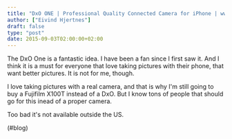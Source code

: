 ```yaml
---
title: "DxO ONE | Professional Quality Connected Camera for iPhone | www.dxo.com"
author: ["Eivind Hjertnes"]
draft: false
type: "post"
date: 2015-09-03T02:00:00+02:00
---
```


The DxO One is a fantastic idea. I have been a fan since I first saw it.
And I think it is a must for everyone that love taking pictures with
their phone, that want better pictures. It is not for me, though.

I love taking pictures with a real camera, and that is why I'm still
going to buy a Fujifilm X100T instead of a DxO. But I know tons of
people that should go for this inead of a proper camera.

Too bad it's not available outside the US.

(#blog)
